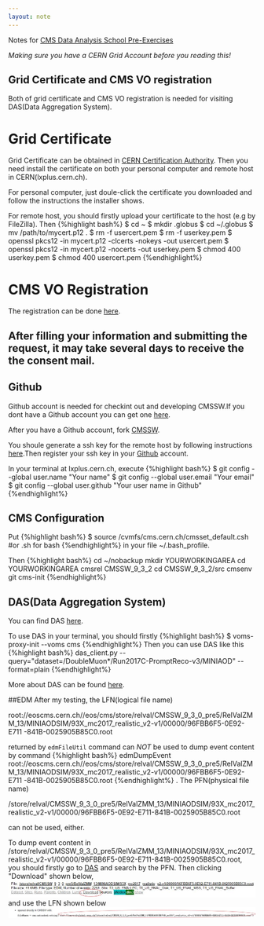 ```yaml
---
layout: note
---
```

Notes for [CMS Data Analysis School Pre-Exercises](https://twiki.cern.ch/twiki/bin/view/CMS/SWGuideCMSDataAnalysisSchoolPreExerciseFirstSet)

*Making sure you have a CERN Grid Account before you reading this!*

## Grid Certificate and CMS VO registration
Both of grid certificate and CMS VO registration is needed for visiting DAS(Data Aggregation System).

# Grid Certificate
Grid Certificate can be obtained in [CERN Certification Authority](https://ca.cern.ch/ca/user/Request.aspx?template=EE2User).
Then you need install the certificate on both your personal computer and remote host in CERN(lxplus.cern.ch).

For personal computer, just doule-click the certificate you downloaded and follow the instructions the installer shows.

For remote host, you should firstly upload your certificate to the host (e.g by FileZilla). Then 
{%highlight bash%}
$ cd ~
$ mkdir .globus
$ cd ~/.globus
$ mv /path/to/mycert.p12 .
$ rm -f usercert.pem
$ rm -f userkey.pem
$ openssl pkcs12 -in mycert.p12 -clcerts -nokeys -out usercert.pem
$ openssl pkcs12 -in mycert.p12 -nocerts -out userkey.pem
$ chmod 400 userkey.pem
$ chmod 400 usercert.pem
{%endhighlight%}

# CMS VO Registration
The registration can be done [here](https://voms2.cern.ch:8443/voms/cms/register).

After filling your information and submitting the request, it may take several days to receive the the consent mail.
--------------------------
## Github
Github account is needed for checkint out and developing CMSSW.If you dont have a Github account you can get one [here](https://github.com/).

After you have a Github account, fork [CMSSW](https://github.com/cms-sw/cmssw).

You shoule generate a ssh key for the remote host by following instructions [here](https://help.github.com/articles/generating-a-new-ssh-key-and-adding-it-to-the-ssh-agent/).Then register your ssh key in your [Github](https://help.github.com/articles/adding-a-new-ssh-key-to-your-github-account/#platform-linux) account.

In your terminal at lxplus.cern.ch, execute
{%highlight bash%}
$ git config --global user.name "Your name" 
$ git config --global user.email "Your email"
$ git config --global user.github "Your user name in Github"
{%endhighlight%}

## CMS Configuration
Put
{%highlight bash%}
$ source /cvmfs/cms.cern.ch/cmsset_default.csh #or .sh for bash
{%endhighlight%}
in your file ~/.bash_profile.

Then
{%highlight bash%}
cd ~/nobackup
mkdir YOURWORKINGAREA
cd YOURWORKINGAREA
cmsrel CMSSW_9_3_2
cd CMSSW_9_3_2/src
cmsenv
git cms-init
{%endhighlight%}

## DAS(Data Aggregation System)
You can find DAS [here](https://cmsweb.cern.ch/das/).

To use DAS in your terminal, you should firstly
{%highlight bash%}
$ voms-proxy-init --voms cms
{%endhighlight%}
Then you can use DAS like this
{%highlight bash%}
das_client.py --query="dataset=/DoubleMuon*/Run2017C-PromptReco-v3/MINIAOD" --format=plain
{%endhighlight%}

More about DAS can be found [here](https://twiki.cern.ch/twiki/bin/view/CMSPublic/WorkBookDataSamples).

##EDM
After my testing, the LFN(logical file name) 

root://eoscms.cern.ch//eos/cms/store/relval/CMSSW_9_3_0_pre5/RelValZMM_13/MINIAODSIM/93X_mc2017_realistic_v2-v1/00000/96FBB6F5-0E92-E711
-841B-0025905B85C0.root

returned by `edmFileUtil` command can *NOT* be used to dump event content by command
{%highlight bash%}
edmDumpEvent root://eoscms.cern.ch//eos/cms/store/relval/CMSSW_9_3_0_pre5/RelValZMM_13/MINIAODSIM/93X_mc2017_realistic_v2-v1/00000/96FBB6F5-0E92-E711
-841B-0025905B85C0.root
{%endhighlight%}
. The PFN(physical file name) 

/store/relval/CMSSW_9_3_0_pre5/RelValZMM_13/MINIAODSIM/93X_mc2017_realistic_v2-v1/00000/96FBB6F5-0E92-E711-841B-0025905B85C0.root

can not be used, either.

To dump event content in /store/relval/CMSSW_9_3_0_pre5/RelValZMM_13/MINIAODSIM/93X_mc2017_realistic_v2-v1/00000/96FBB6F5-0E92-E711-841B-0025905B85C0.root, you should firstly go to [DAS](https://cmsweb.cern.ch/das/) and search by the PFN.
Then clicking "Download" shown below,
![](https://github.com/WestRice/westrice.github.io/blob/master/_posts/f1.jpg)
and use the LFN shown below
![](https://github.com/WestRice/westrice.github.io/blob/master/_posts/f2.jpg)
